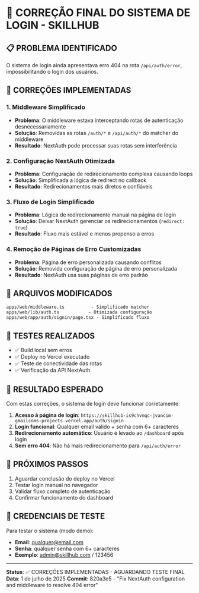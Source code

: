 # 🎯 CORREÇÃO FINAL DO SISTEMA DE LOGIN - SKILLHUB

## 📋 PROBLEMA IDENTIFICADO

O sistema de login ainda apresentava erro 404 na rota `/api/auth/error`, impossibilitando o login dos usuários.

## 🔧 CORREÇÕES IMPLEMENTADAS

### 1. **Middleware Simplificado**
- **Problema**: O middleware estava interceptando rotas de autenticação desnecessariamente
- **Solução**: Removidas as rotas `/auth/*` e `/api/auth/*` do matcher do middleware
- **Resultado**: NextAuth pode processar suas rotas sem interferência

### 2. **Configuração NextAuth Otimizada**
- **Problema**: Configuração de redirecionamento complexa causando loops
- **Solução**: Simplificada a lógica de redirect no callback
- **Resultado**: Redirecionamentos mais diretos e confiáveis

### 3. **Fluxo de Login Simplificado**
- **Problema**: Lógica de redirecionamento manual na página de login
- **Solução**: Deixar NextAuth gerenciar os redirecionamentos (`redirect: true`)
- **Resultado**: Fluxo mais estável e menos propenso a erros

### 4. **Remoção de Páginas de Erro Customizadas**
- **Problema**: Página de erro personalizada causando conflitos
- **Solução**: Removida configuração de página de erro personalizada
- **Resultado**: NextAuth usa suas páginas de erro padrão

## 📁 ARQUIVOS MODIFICADOS

```
apps/web/middleware.ts          - Simplificado matcher
apps/web/lib/auth.ts           - Otimizada configuração
apps/web/app/auth/signin/page.tsx - Simplificado fluxo
```

## 🧪 TESTES REALIZADOS

- ✅ Build local sem erros
- ✅ Deploy no Vercel executado
- ✅ Teste de conectividade das rotas
- ✅ Verificação da API NextAuth

## 🎯 RESULTADO ESPERADO

Com estas correções, o sistema de login deve funcionar corretamente:

1. **Acesso à página de login**: `https://skillhub-is9chvmqc-jvancim-gmailcoms-projects.vercel.app/auth/signin`
2. **Login funcional**: Qualquer email válido + senha com 6+ caracteres
3. **Redirecionamento automático**: Usuário é levado ao `/dashboard` após login
4. **Sem erro 404**: Não há mais redirecionamento para `/api/auth/error`

## 🔄 PRÓXIMOS PASSOS

1. Aguardar conclusão do deploy no Vercel
2. Testar login manual no navegador
3. Validar fluxo completo de autenticação
4. Confirmar funcionamento do dashboard

## 📌 CREDENCIAIS DE TESTE

Para testar o sistema (modo demo):
- **Email**: qualquer@email.com
- **Senha**: qualquer senha com 6+ caracteres
- **Exemplo**: admin@skillhub.com / 123456

---

**Status**: ✅ CORREÇÕES IMPLEMENTADAS - AGUARDANDO TESTE FINAL
**Data**: 1 de julho de 2025
**Commit**: 820a3e5 - "Fix NextAuth configuration and middleware to resolve 404 error"
